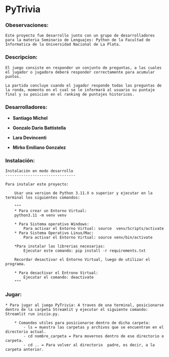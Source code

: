 # __PyTrivia__

### __Obeservaciones:__
    Este proyecto fue desarrollo junto con un grupo de desarrolladores para la materia Seminario de Lenguajes: Python de la Facultad de Informatica de la Universidad Nacional de La Plata. 


### __Descripcion:__

    El juego consiste en responder un conjunto de preguntas, a las cuales el jugador o jugadora deberá responder correctamente para acumular puntos.

    La partida concluye cuando el jugador responde todas las preguntas de la ronda, momento en el cual se le informará al usuario su puntaje final y su posicion en el ranking de puntajes historicos.


### __Desarrolladores:__

* __Santiago Michel__

* __Gonzalo Dario Battistella__

* __Lara Devincenti__

* __Mirko Emiliano Gonzalez__


### __Instalación:__

    Instalación en modo desarrollo
    -------------------------------

    Para instalar este proyecto:

        Usar una version de Python 3.11.X o superior y ejecutar en la terminal los siguientes comandos:

        """
        * Para crear un Entorno Virtual:
        python3.11 -m venv venv 
        
        * Para Sistema operativo Windows:
            Para activar el Entorno Virtual: source  venv/Scripts/activate
        * Para Sistema Operativo Linux/Mac:
            Para activar el Entorno Virtual: source venv/bin/activate

        *Para instalar las librerias necesarias:
            Ejecutar este comando: pip install -r requirements.txt

        Recordar desactivar el Entorno Virtual, luego de utilizar el programa.

        * Para desactivar el Entrono Virtual:
            Ejecutar el comando: deactivate
        """

### __Jugar:__

    * Para jugar al juego PyTrivia: A traves de una terminal, posicionarse dentro de la carpeta Streamlit y ejecutar el siguiente comando: Streamlit run inicio.py.

        * Comandos utiles para posicionarse dentro de dicha carpeta: 
            - ls = muestra las carpetas y archivos que se encuentran en el directorio actual.
            - cd nombre_carpeta = Para movernos dentro de ese directorio o carpeta.
            - cd .. = Para volver al directorio  padre, es decir, a la carpeta anterior. 
